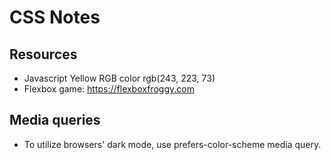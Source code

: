 # CSS Notes

## Resources

- Javascript Yellow RGB color rgb(243, 223, 73)
- Flexbox game: https://flexboxfroggy.com

## Media queries
- To utilize browsers' dark mode, use prefers-color-scheme media query.
